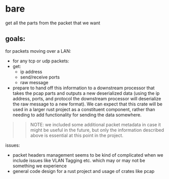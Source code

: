 # bare

get all the parts from the packet that we want

## goals:

for packets moving over a LAN:
- for any tcp or udp packets:
- get:
    - ip address
    - send/receive ports
    - raw message
- prepare to hand off this information to a downstream processor that takes the pcap parts and outputs a new deserialized data (using the ip address, ports, and protocol the downstream processor will deserialize the raw message to a new format). We can expect that this crate will be used in a larger rust project as a constituent component, rather than needing to add functionality for sending the data somewhere.

>> NOTE: we included some additional packet metadata in case it might be useful in the future, but only the information described above is essential at this point in the project.

issues:
- packet headers management seems to be kind of complicated when we include issues like VLAN Tagging etc. which may or may not be something we experience
- general code design for a rust project and usage of crates like pcap



